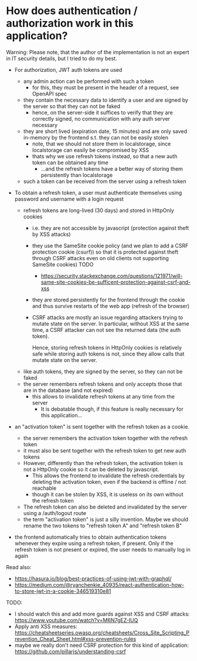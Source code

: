 # How does authentication / authorization work in this application?

Warning: Please note, that the author of the implementation is not an expert in IT security details, but I tried to do my best.

* For authorization, JWT auth tokens are used
    * any admin action can be performed with such a token
        * for this, they must be present in the header of a request, see OpenAPI spec
    * they contain the necessary data to identify a user and are signed by the server so that they can not be faked
        * hence, on the server-side it suffices to verify that they are correctly signed, no communication with any auth server necessary
    * they are short lived (expiration date, 15 minutes) and are only saved in-memory by the frontend s.t. they can not be easily stolen
        * note, that we should not store them in localstorage, since localstorage can easily be compromised by XSS
        * thats why we use refresh tokens instead, so that a new auth token can be obtained any time
            * ...and the refresh tokens have a better way of storing them persistently than localstorage
    * such a token can be received from the server using a refresh token
    
* To obtain a refresh token, a user must authenticate themselves using password and username with a login request
    * refresh tokens are long-lived (30 days) and stored in HttpOnly cookies
        * i.e. they are not accessible by javascript (protection against theft by XSS attacks)
        * they use the SameSite cookie policy (and we plan to add a CSRF protection cookie (csurf)) so that it is protected against theft through CSRF attacks even on old clients not supporting SameSite cookies) TODO
            * https://security.stackexchange.com/questions/121971/will-same-site-cookies-be-sufficent-protection-against-csrf-and-xss
        * they are stored persistently for the frontend through the cookie and thus survive restarts of the web app (refresh of the browser)
        * CSRF attacks are mostly an issue regarding attackers trying to mutate state on the server.
          In particular, without XSS at the same time, a CSRF attacker can not see the returned data (the auth token).
          
          Hence, storing refresh tokens in HttpOnly cookies is relatively safe while storing auth tokens is not, since
          they allow calls that mutate state on the server.
    * like auth tokens, they are signed by the server, so they can not be faked
    * the server remembers refresh tokens and only accepts those that are in the database (and not expired)
        * this allows to invalidate refresh tokens at any time from the server
            * It is debatable though, if this feature is really necessary for this application...

* an "activation token" is sent together with the refresh token as a cookie.
    * the server remembers the activation token together with the refresh token
    * it must also be sent together with the refresh token to get new auth tokens
    * However, differently than the refresh token, the activation token is not a HttpOnly cookie so it can be deleted by javascript.
        * This allows the frontend to invalidate the refresh credentials by deleting the activation token, even if the backend is offline / not reachable
        * though it can be stolen by XSS, it is useless on its own without the refresh token
    * The refresh token can also be deleted and invalidated by the server using a /auth/logout route
    * the term "activation token" is just a silly invention. Maybe we should rename the two tokens to "refresh token A" and "refresh token B"
        
    
* the frontend automatically tries to obtain authentication tokens whenever they expire using a refresh token, if present.
  Only if the refresh token is not present or expired, the user needs to manually log in again
    
Read also:

* https://hasura.io/blog/best-practices-of-using-jwt-with-graphql/
* https://medium.com/@ryanchenkie_40935/react-authentication-how-to-store-jwt-in-a-cookie-346519310e81

TODO:
* I should watch this and add more guards against XSS and CSRF attacks: https://www.youtube.com/watch?v=M6N7gEZ-IUQ
* Apply anti XSS measures: https://cheatsheetseries.owasp.org/cheatsheets/Cross_Site_Scripting_Prevention_Cheat_Sheet.html#xss-prevention-rules
* maybe we really don't need CSRF protection for this kind of application: https://github.com/pillarjs/understanding-csrf
